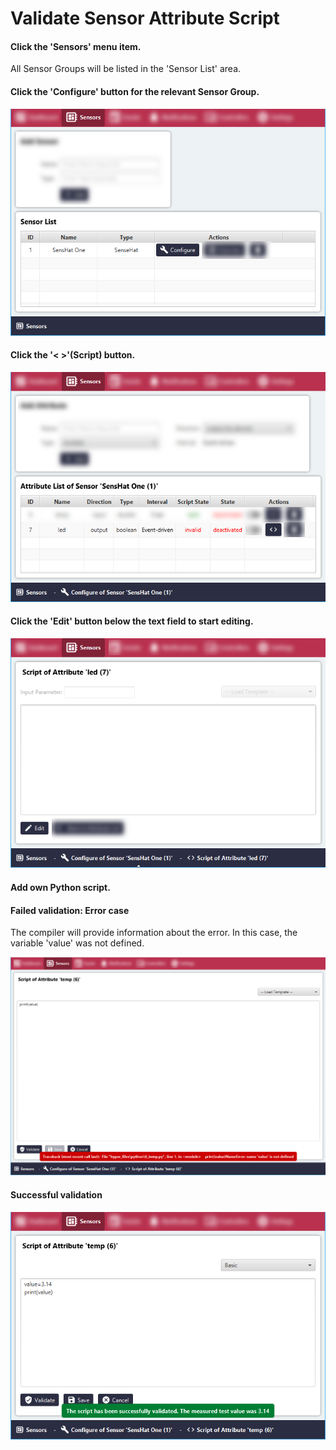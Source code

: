 # Validate Sensor Attribute Script

#### Click the 'Sensors' menu item.
All Sensor Groups will be listed in the 'Sensor List' area.

#### Click the 'Configure' button for the relevant Sensor Group.

![Screenshot](../images/validate-sensor-attribute-script-1.png)

#### Click the '< >'(Script) button.

![Screenshot](../images/validate-sensor-attribute-script-2.png)

#### Click the 'Edit' button below the text field to start editing.

![Screenshot](../images/validate-sensor-attribute-script-3.png)


#### Add own Python script.


#### Failed validation: Error case
The compiler will provide information about the error. In this case, the variable 'value' was not defined.

![Screenshot](../images/validate-sensor-attribute-script-4.png)

#### Successful validation

![Screenshot](../images/validate-sensor-attribute-script-5.png)
